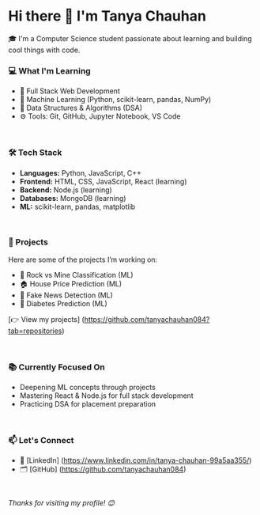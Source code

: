 # Hi there 👋 I'm Tanya Chauhan

🎓 I'm a Computer Science student passionate about learning and building cool things with code.
<br>

### 💻 What I'm Learning
- 🌱 Full Stack Web Development  
- 🤖 Machine Learning (Python, scikit-learn, pandas, NumPy)  
- 🧠 Data Structures & Algorithms (DSA)  
- ⚙️ Tools: Git, GitHub, Jupyter Notebook, VS Code

<br>

### 🛠️ Tech Stack
- **Languages:** Python, JavaScript, C++
- **Frontend:** HTML, CSS, JavaScript, React (learning)
- **Backend:** Node.js (learning)
- **Databases:** MongoDB (learning)
- **ML:** scikit-learn, pandas, matplotlib


<br>

### 🚀 Projects
Here are some of the projects I’m working on:
- 🎯 Rock vs Mine Classification (ML)
- 🏠 House Price Prediction (ML)
- 📰 Fake News Detection (ML)
- 💉 Diabetes Prediction (ML)

[👉 View my projects] (https://github.com/tanyachauhan084?tab=repositories)


<br>

### 📚 Currently Focused On
- Deepening ML concepts through projects
- Mastering React & Node.js for full stack development
- Practicing DSA for placement preparation

<br>


### 📫 Let's Connect
- 💼 [LinkedIn] (https://www.linkedin.com/in/tanya-chauhan-99a5aa355/) 
- 🗂️ [GitHub] (https://github.com/tanyachauhan084)

<br>

*Thanks for visiting my profile! 😊*


<!--
**tanyachauhan084/tanyachauhan084** is a ✨ _special_ ✨ repository because its `README.md` (this file) appears on your GitHub profile.

Here are some ideas to get you started:

- 🔭 I’m currently working on ...
- 🌱 I’m currently learning ...
- 👯 I’m looking to collaborate on ...
- 🤔 I’m looking for help with ...
- 💬 Ask me about ...
- 📫 How to reach me: ...
- 😄 Pronouns: ...
- ⚡ Fun fact: ...
-->
